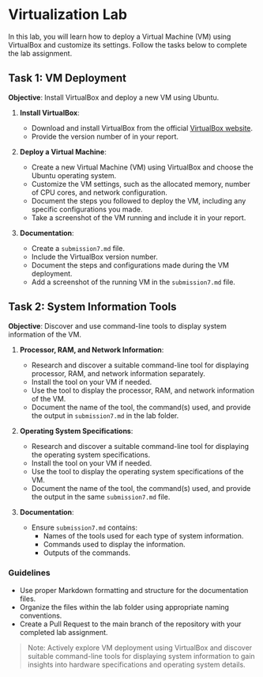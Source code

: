 # Virtualization Lab

In this lab, you will learn how to deploy a Virtual Machine (VM) using VirtualBox and customize its settings. Follow the tasks below to complete the lab assignment.

## Task 1: VM Deployment

**Objective**: Install VirtualBox and deploy a new VM using Ubuntu.

1. **Install VirtualBox**:
   - Download and install VirtualBox from the official [VirtualBox website](https://www.virtualbox.org/).
   - Provide the version number of   in your report.

2. **Deploy a Virtual Machine**:
   - Create a new Virtual Machine (VM) using VirtualBox and choose the Ubuntu operating system.
   - Customize the VM settings, such as the allocated memory, number of CPU cores, and network configuration.
   - Document the steps you followed to deploy the VM, including any specific configurations you made.
   - Take a screenshot of the VM running and include it in your report.

3. **Documentation**:
   - Create a `submission7.md` file.
   - Include the VirtualBox version number.
   - Document the steps and configurations made during the VM deployment.
   - Add a screenshot of the running VM in the `submission7.md` file.

## Task 2: System Information Tools

**Objective**: Discover and use command-line tools to display system information of the VM.

1. **Processor, RAM, and Network Information**:
   - Research and discover a suitable command-line tool for displaying processor, RAM, and network information separately.
   - Install the tool on your VM if needed.
   - Use the tool to display the processor, RAM, and network information of the VM.
   - Document the name of the tool, the command(s) used, and provide the output in `submission7.md` in the lab folder.

2. **Operating System Specifications**:
   - Research and discover a suitable command-line tool for displaying the operating system specifications.
   - Install the tool on your VM if needed.
   - Use the tool to display the operating system specifications of the VM.
   - Document the name of the tool, the command(s) used, and provide the output in the same `submission7.md` file.

3. **Documentation**:
   - Ensure `submission7.md` contains:
     - Names of the tools used for each type of system information.
     - Commands used to display the information.
     - Outputs of the commands.

### Guidelines

- Use proper Markdown formatting and structure for the documentation files.
- Organize the files within the lab folder using appropriate naming conventions.
- Create a Pull Request to the main branch of the repository with your completed lab assignment.

> Note: Actively explore VM deployment using VirtualBox and discover suitable command-line tools for displaying system information to gain insights into hardware specifications and operating system details.
